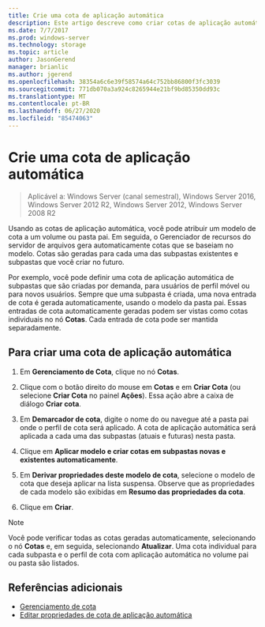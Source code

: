 ```yaml
---
title: Crie uma cota de aplicação automática
description: Este artigo descreve como criar cotas de aplicação automática com base em um modelo de cota
ms.date: 7/7/2017
ms.prod: windows-server
ms.technology: storage
ms.topic: article
author: JasonGerend
manager: brianlic
ms.author: jgerend
ms.openlocfilehash: 38354a6c6e39f58574a64c752bb86800f3fc3039
ms.sourcegitcommit: 771db070a3a924c8265944e21bf9bd85350dd93c
ms.translationtype: MT
ms.contentlocale: pt-BR
ms.lasthandoff: 06/27/2020
ms.locfileid: "85474063"
---
```

# <a name="create-an-auto-apply-quota"></a>Crie uma cota de aplicação automática

> Aplicável a: Windows Server (canal semestral), Windows Server 2016, Windows Server 2012 R2, Windows Server 2012, Windows Server 2008 R2

Usando as cotas de aplicação automática, você pode atribuir um modelo de cota a um volume ou pasta pai. Em seguida, o Gerenciador de recursos do servidor de arquivos gera automaticamente cotas que se baseiam no modelo. Cotas são geradas para cada uma das subpastas existentes e subpastas que você criar no futuro.

Por exemplo, você pode definir uma cota de aplicação automática de subpastas que são criadas por demanda, para usuários de perfil móvel ou para novos usuários. Sempre que uma subpasta é criada, uma nova entrada de cota é gerada automaticamente, usando o modelo da pasta pai. Essas entradas de cota automaticamente geradas podem ser vistas como cotas individuais no nó **Cotas**. Cada entrada de cota pode ser mantida separadamente.

## <a name="to-create-an-auto-apply-quota"></a>Para criar uma cota de aplicação automática

1.  Em **Gerenciamento de Cota**, clique no nó **Cotas**.

2.  Clique com o botão direito do mouse em **Cotas** e em **Criar Cota** (ou selecione **Criar Cota** no painel **Ações**). Essa ação abre a caixa de diálogo **Criar cota**.

3.  Em **Demarcador de cota**, digite o nome do ou navegue até a pasta pai onde o perfil de cota será aplicado. A cota de aplicação automática será aplicada a cada uma das subpastas (atuais e futuras) nesta pasta.

4.  Clique em **Aplicar modelo e criar cotas em subpastas novas e existentes automaticamente**.

5.  Em **Derivar propriedades deste modelo de cota**, selecione o modelo de cota que deseja aplicar na lista suspensa. Observe que as propriedades de cada modelo são exibidas em **Resumo das propriedades da cota**.

6.  Clique em **Criar**.

> [!Note]
> Você pode verificar todas as cotas geradas automaticamente, selecionando o nó **Cotas** e, em seguida, selecionando **Atualizar**. Uma cota individual para cada subpasta e o perfil de cota com aplicação automática no volume pai ou pasta são listados.

## <a name="additional-references"></a>Referências adicionais

-   [Gerenciamento de cota](quota-management.md)
-   [Editar propriedades de cota de aplicação automática](edit-auto-apply-quota-properties.md)